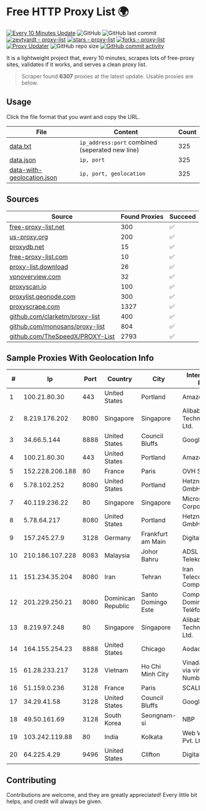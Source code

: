 
# Free HTTP Proxy List 🌍

[![Every 10 Minutes Update](https://github.com/mertguvencli/http-proxy-list/actions/workflows/main.yml/badge.svg?branch=main)](https://github.com/mertguvencli/http-proxy-list/actions/workflows/main.yml)
![GitHub](https://img.shields.io/github/license/mertguvencli/http-proxy-list)
![GitHub last commit](https://img.shields.io/github/last-commit/mertguvencli/http-proxy-list)
[![zevtyardt - proxy-list](https://img.shields.io/static/v1?label=zevtyardt&message=proxy-list&color=blue&logo=github)](https://github.com/zevtyardt/proxy-list "Go to GitHub repo")
[![stars - proxy-list](https://img.shields.io/github/stars/zevtyardt/proxy-list?style=social)](https://github.com/zevtyardt/proxy-list)
[![forks - proxy-list](https://img.shields.io/github/forks/zevtyardt/proxy-list?style=social)](https://github.com/zevtyardt/proxy-list)
[![Proxy Updater](https://github.com/zevtyardt/proxy-list/workflows/Proxy%20Updater/badge.svg)](https://github.com/zevtyardt/proxy-list/actions?query=workflow:"Proxy+Updater")
![GitHub repo size](https://img.shields.io/github/repo-size/zevtyardt/proxy-list)
[![GitHub commit activity](https://img.shields.io/github/commit-activity/m/zevtyardt/proxy-list?logo=commits)](https://github.com/zevtyardt/proxy-list/commits/main)

It is a lightweight project that, every 10 minutes, scrapes lots of free-proxy sites, validates if it works, and serves a clean proxy list.

> Scraper found **6307** proxies at the latest update. Usable proxies are below.

## Usage

Click the file format that you want and copy the URL.

|File|Content|Count|
|----|-------|-----|
|[data.txt](https://raw.githubusercontent.com/mertguvencli/http-proxy-list/main/proxy-list/data.txt)|`ip_address:port` combined (seperated new line)|325|
|[data.json](https://raw.githubusercontent.com/mertguvencli/http-proxy-list/main/proxy-list/data.json)|`ip, port`|325|
|[data-with-geolocation.json](https://raw.githubusercontent.com/mertguvencli/http-proxy-list/main/proxy-list/data-with-geolocation.json)|`ip, port, geolocation`|325|

## Sources

|Source|Found Proxies|Succeed|
|------|-------------|-------|
|[free-proxy-list.net](https://free-proxy-list.net)|300|✅|
|[us-proxy.org](https://www.us-proxy.org)|200|✅|
|[proxydb.net](http://proxydb.net)|15|✅|
|[free-proxy-list.com](https://free-proxy-list.com/?page=&port=&type%5B%5D=http&type%5B%5D=https&up_time=0&search=Search)|10|✅|
|[proxy-list.download](https://www.proxy-list.download/HTTP)|26|✅|
|[vpnoverview.com](https://vpnoverview.com/privacy/anonymous-browsing/free-proxy-servers)|32|✅|
|[proxyscan.io](https://www.proxyscan.io)|100|✅|
|[proxylist.geonode.com](https://proxylist.geonode.com/api/proxy-list?limit=300&page=1&sort_by=lastChecked&sort_type=desc&protocols=http,https)|300|✅|
|[proxyscrape.com](https://api.proxyscrape.com/v2/?request=displayproxies&protocol=http&timeout=10000&country=all&ssl=all&anonymity=all)|1327|✅|
|[github.com/clarketm/proxy-list](https://raw.githubusercontent.com/clarketm/proxy-list/master/proxy-list-raw.txt)|400|✅|
|[github.com/monosans/proxy-list](https://raw.githubusercontent.com/monosans/proxy-list/main/proxies/http.txt)|804|✅|
|[github.com/TheSpeedX/PROXY-List](https://raw.githubusercontent.com/TheSpeedX/PROXY-List/master/http.txt)|2793|✅|


## Sample Proxies With Geolocation Info

|#|Ip|Port|Country|City|Internet Service Provider|
|-|--|----|-------|----|-------------------------|
|1|100.21.80.30|443|United States|Portland|Amazon.com, Inc.|
|2|8.219.176.202|8080|Singapore|Singapore|Alibaba (US) Technology Co., Ltd.|
|3|34.66.5.144|8888|United States|Council Bluffs|Google LLC|
|4|100.21.80.30|443|United States|Portland|Amazon.com, Inc.|
|5|152.228.206.188|80|France|Paris|OVH SAS|
|6|5.78.102.252|8080|United States|Portland|Hetzner Online GmbH|
|7|40.119.236.22|80|Singapore|Singapore|Microsoft Corporation|
|8|5.78.64.217|8080|United States|Portland|Hetzner Online GmbH|
|9|157.245.27.9|3128|Germany|Frankfurt am Main|DigitalOcean, LLC|
|10|210.186.107.228|8083|Malaysia|Johor Bahru|ADSL Streamyx Telekom Malaysia|
|11|151.234.35.204|8080|Iran|Tehran|Iran Telecommunication Company PJS|
|12|201.229.250.21|8080|Dominican Republic|Santo Domingo Este|Compañía Dominicana de Teléfonos S. A.|
|13|8.219.97.248|80|Singapore|Singapore|Alibaba (US) Technology Co., Ltd.|
|14|164.155.254.23|8888|United States|Chicago|Aodao Inc|
|15|61.28.233.217|3128|Vietnam|Ho Chi Minh City|Vinadata broadcast via vinagame AS Number|
|16|51.159.0.236|3128|France|Paris|SCALEWAY|
|17|34.29.41.58|3128|United States|Council Bluffs|Google LLC|
|18|49.50.161.69|3128|South Korea|Seongnam-si|NBP|
|19|103.242.119.88|80|India|Kolkata|Web Werks India Pvt. Ltd.|
|20|64.225.4.29|9496|United States|Clifton|DigitalOcean, LLC|



## Contributing

Contributions are welcome, and they are greatly appreciated! Every
little bit helps, and credit will always be given.

